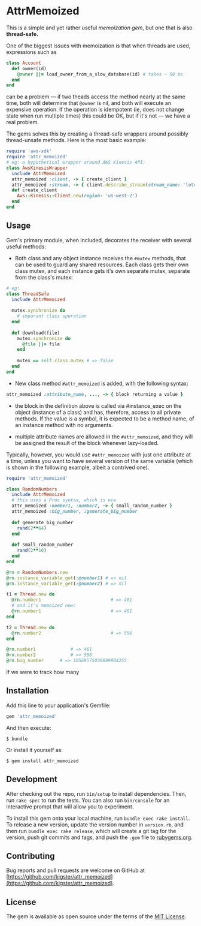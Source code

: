 # AttrMemoized

This is a simple and yet rather useful *memoization gem*, but one that is also **thread-safe.**

One of the biggest issues with memoization is that when threads are used, expressions such as 

```ruby
class Account
  def owner(id)
    @owner ||= load_owner_from_a_slow_database(id) # takes ~ 50 ms
  end
end
```

can be a problem — if two theads access the method nearly at the same time, both will determine that `@owner` is nil, and both will execute an expensive operation. If the operation is idempotent (ie, does not change state when run multiple times) this could be OK, but if it's not — we have a real problem.

The gems solves this by creating a thread-safe wrappers around possibly thread-unsafe methods.  Here is the most basic example:

```ruby
require 'aws-sdk'
require 'attr_memoized'
# eg: a hypothetical wrapper around AWS Kinesis API:
class AwsKinesisWrapper
  include AttrMemoized
  attr_memoized :client, -> { create_client } 
  attr_memoized :stream, -> { client.describe_stream(stream_name: 'lotus') }
  def create_client
    Aws::Kinesis::Client.new(region: 'us-west-2')
  end
end

```  

## Usage

Gem's primary module, when included, decorates the receiver with several useful
methods:

  * Both class and any object instance receives the `#mutex` methods, that can be used
    to guard any shared resources. Each class gets their own class mutex,
    and each instance gets it's own separate mutex, separate from the class's mutex:

```ruby
# eg:
class ThreadSafe
  include AttrMemoized
  
  mutex.synchronize do 
    # imporant class operation
  end
  
  def download(file)
    mutex.synchronize do
      @file ||= file
    end
    
    mutex == self.class.mutex # => false
  end
end

```    
     
  * New class method `#attr_memoized` is added, with the following syntax:

```ruby
attr_memoized :attribute_name, ..., -> { block returning a value }
```

  * the block in the definition above is called via #instance_exec on the
     object (instance of a class) and has, therefore, access to all private
     methods. If the value is a symbol, it is expected to be a method name, 
     of an instance method with no arguments.
     
  * multiple attribute names are allowed in the `#attr_memoized`, and they
 will be assigned the result of the block whenever lazy-loaded.

Typically, however, you would use `#attr_memoized` with just one attribute at
a time, unless you want to have several version of the same variable (which 
is shown in the following example, albeit a contrived one).
     

```ruby
require 'attr_memoized'

class RandomNumbers
  include AttrMemoized
  # this uses a Proc syntax, which is eva
  attr_memoized :number1, :number2, -> { small_random_number }
  attr_memoized :big_number, :generate_big_number
  
  def generate_big_number
    rand(2**64)
  end
  
  def small_random_number
    rand(2**10)
  end
end

@rn = RandomNumbers.new
@rn.instance_variable_get(:@number1) # => nil
@rn.instance_variable_get(:@number2) # => nil

t1 = Thread.new do 
  @rn.number1                          # => 461
  # and it's memoized now:
  @rn.number1                          # => 461
end

t2 = Thread.new do 
  @rn.number2                          # => 556
end

@rn.number1 			# => 461
@rn.number2 			# => 556
@rn.big_number 		# => 10569575038899804255
```

If we were to track how many 

## Installation

Add this line to your application's Gemfile:

```ruby
gem 'attr_memoized'
```

And then execute:

    $ bundle

Or install it yourself as:

    $ gem install attr_memoized


## Development

After checking out the repo, run `bin/setup` to install dependencies. Then, run `rake spec` to run the tests. You can also run `bin/console` for an interactive prompt that will allow you to experiment.

To install this gem onto your local machine, run `bundle exec rake install`. To release a new version, update the version number in `version.rb`, and then run `bundle exec rake release`, which will create a git tag for the version, push git commits and tags, and push the `.gem` file to [rubygems.org](https://rubygems.org).

## Contributing

Bug reports and pull requests are welcome on GitHub at [https://github.com/kigster/attr_memoized](https://github.com/kigster/attr_memoized).

## License

The gem is available as open source under the terms of the [MIT License](http://opensource.org/licenses/MIT).
